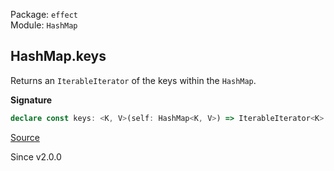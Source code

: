 Package: `effect`<br />
Module: `HashMap`<br />

## HashMap.keys

Returns an `IterableIterator` of the keys within the `HashMap`.

**Signature**

```ts
declare const keys: <K, V>(self: HashMap<K, V>) => IterableIterator<K>
```

[Source](https://github.com/Effect-TS/effect/tree/main/packages/effect/src/HashMap.ts#L214)

Since v2.0.0